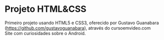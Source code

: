 # Projeto HTML&CSS
Primeiro projeto usando HTML5 e CSS3, oferecido por Gustavo Guanabara (https://github.com/gustavoguanabara), através do cursoemvideo.com
</br>Site com curiosidades sobre o Android.
